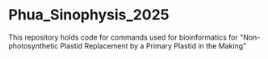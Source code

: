 # Phua_Sinophysis_2025
This repository holds code for commands used for bioinformatics for "Non-photosynthetic Plastid Replacement by a Primary Plastid in the Making"
